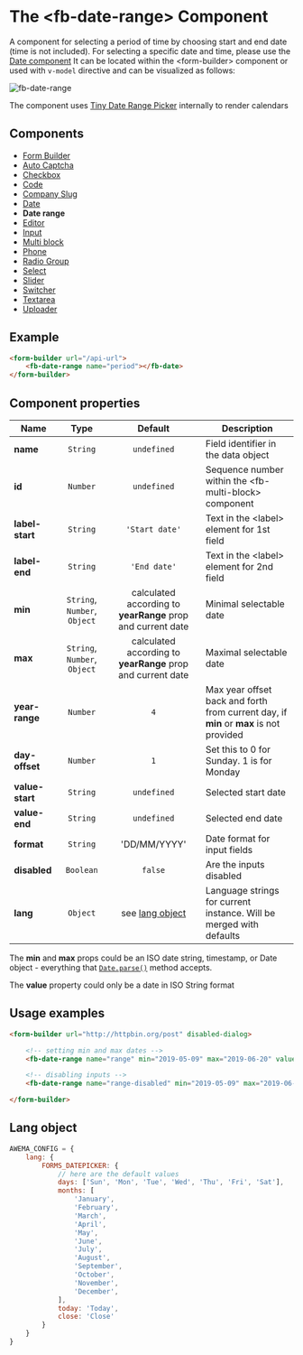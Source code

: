 # The &lt;fb-date-range&gt; Component

A component for selecting a period of time by choosing start and end date (time is not included). For selecting a specific date and time, please use the [Date component](./fb-date.md) It can be located within the &lt;form-builder&gt; component or used with `v-model` directive and can be visualized as follows:

![fb-date-range](/assets/awema-pl/form-builder/docs/fb-date-range.gif)

The component uses [Tiny Date Range Picker](https://github.com/chrisdavies/tiny-date-picker) internally to render calendars

## Components
* [Form Builder](./form-builder.md)
* [Auto Captcha](./fb-auto-captcha.md)
* [Checkbox](./fb-checkbox.md)
* [Code](./fb-code.md)
* [Company Slug](./fb-company-slug.md)
* [Date](./fb-date.md)
* **Date range**
* [Editor](./fb-editor.md)
* [Input](./fb-input.md)
* [Multi block](./fb-multi-block.md)
* [Phone](./fb-phone.md)
* [Radio Group](./fb-radio-group.md)
* [Select](./fb-select.md)
* [Slider](./fb-slider.md)
* [Switcher](./fb-switcher.md)
* [Textarea](./fb-textarea.md)
* [Uploader](./fb-uploader.md)

## Example

```html
<form-builder url="/api-url">
    <fb-date-range name="period"></fb-date>
</form-builder>
```
<div class="vue-example">
<form-builder url="http://httpbin.org/post" disabled-dialog>
    <fb-date-range name="period"></fb-date>
</form-builder>
</div>


## Component properties

| Name                | Type               | Default             | Description                                       |
|---------------------|:------------------:|:-------------------:|---------------------------------------------------|
| **name**            | `String`           | `undefined`         | Field identifier in the data object               |
| **id**              | `Number`           | `undefined`         | Sequence number within the &lt;fb-multi-block&gt; component    |
| **label-start**     | `String`           | `'Start date'`      | Text in the &lt;label&gt; element for 1st field   |
| **label-end**       | `String`           | `'End date'`        | Text in the &lt;label&gt; element for 2nd field   |
| **min**             | `String`, `Number`, `Object` | calculated according to **yearRange** prop and current date | Minimal selectable date |
| **max**             | `String`, `Number`, `Object` | calculated according to **yearRange** prop and current date | Maximal selectable date |
| **year-range**      | `Number`           | `4`                 | Max year offset back and forth from current day, if **min** or **max** is not provided |
| **day-offset**      | `Number`           | `1`                 | Set this to 0 for Sunday. 1 is for Monday         |
| **value-start**     | `String`           | `undefined`         | Selected start date                               |
| **value-end**       | `String`           | `undefined`         | Selected end date                                 |
| **format**          | `String`           | 'DD/MM/YYYY'        | Date format for input fields                      |
| **disabled**        | `Boolean`          | `false`             | Are the inputs disabled                           |
| **lang**            | `Object`           | see [lang object](#date-lang-object) | Language strings for current instance. Will be merged with defaults |

The **min** and **max** props could be an ISO date string, timestamp, or Date object - everything that [`Date.parse()`](https://developer.mozilla.org/en-US/docs/Web/JavaScript/Reference/Global_Objects/Date/parse) method accepts.

The **value** property could only be a date in ISO String format


## Usage examples

```html
<form-builder url="http://httpbin.org/post" disabled-dialog>

    <!-- setting min and max dates -->
    <fb-date-range name="range" min="2019-05-09" max="2019-06-20" value-start="2019-05-15" value-end="2019-06-06"></fb-date-range>

    <!-- disabling inputs -->
    <fb-date-range name="range-disabled" min="2019-05-09" max="2019-06-20" disabled></fb-date-range>

</form-builder>
```
<div class="vue-example">
    <form-builder url="http://httpbin.org/post" disabled-dialog>
        <fb-date-range name="range" min="2019-05-09" max="2019-06-20" value-start="2019-05-15" value-end="2019-06-06"></fb-date-range>
        <fb-date-range name="range-disabled" min="2019-05-09" max="2019-06-20" disabled></fb-date-range>
    </form-builder>
</div>


<h2 id="date-lang-object">Lang object</h2>

```javascript
AWEMA_CONFIG = {
    lang: {
        FORMS_DATEPICKER: {
            // here are the default values
            days: ['Sun', 'Mon', 'Tue', 'Wed', 'Thu', 'Fri', 'Sat'],
            months: [
                'January',
                'February',
                'March',
                'April',
                'May',
                'June',
                'July',
                'August',
                'September',
                'October',
                'November',
                'December',
            ],
            today: 'Today',
            close: 'Close'
        }
    }
}
```